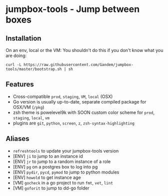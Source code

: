 # jumpbox-tools - Jump between boxes

## Installation

On an env, local or the VM:
You shouldn't do this if you don't know what you are doing:

```
curl -L https://raw.githubusercontent.com/Gandem/jumpbox-tools/master/bootstrap.sh | sh
```

## Features

- Cross-compatible `prod`, `staging`, `VM`, `local` (OSX)
- Go version is usually up-to-date, separate compiled package for OSX/VM (`/pkg`)
- zsh theme is powelevel9k with SOON custom color scheme for `prod`, `staging`, `local`, `vm`
- plugins are `git`, `python`, `screen`, `z`, `zsh-syntax-highlighting`


## Aliases

- `refreshtools` to update your jumpbox-tools version
- [ENV] `ji` to jump to an instance id
- [ENV] `jr` to jump to a random instance of a role
- [ENV] `pg` on a postgres box to log into pg
- [ENV] `pydir`, `pycd`, `pymod` to jump to python modules
- [ENV] `howold` to get instance age
- [VM] `gocheck` in a go project to run `fmt`, `vet`, `lint`
- [VM] `goforit` to jump to dd-go folder